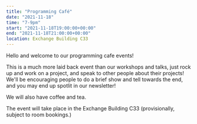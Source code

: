 ```yaml
---
title: "Programming Café"
date: "2021-11-18"
time: "7-9pm"
start: "2021-11-18T19:00:00+00:00"
end: "2021-11-18T21:00:00+00:00"
location: Exchange Building C33
---
```


Hello and welcome to our programming cafe events!

This is a much more laid back event than our workshops and talks, just rock up and work on a project, and speak to other people about their projects!
We'll be encouraging people to do a brief show and tell towards the end, and you may end up spotlit in our newsletter!

We will also have coffee and tea.

The event will take place in the Exchange Building C33 (provisionally, subject to room bookings.)
